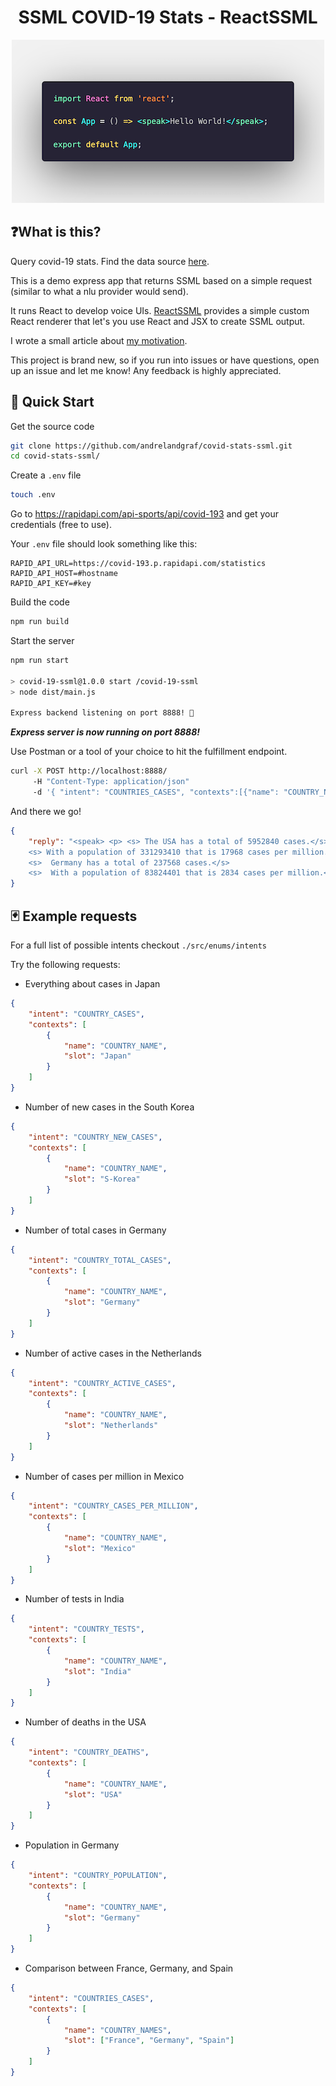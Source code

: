 <h1 align="center">
  SSML COVID-19 Stats - ReactSSML
</h1>
<div align="center">
  <img src="code.png" alt="Hello World SSML" />
</div>

## ❓What is this?

Query covid-19 stats. Find the data source [here](https://rapidapi.com/api-sports/api/covid-193).

This is a demo express app that returns SSML based on a simple request (similar to what a nlu provider would send).

It runs React to develop voice UIs. [ReactSSML](https://www.npmjs.com/package/react-ssml-dom) provides a simple custom React renderer that let's you use React and JSX to create SSML output.

I wrote a small article about [my motivation](https://medium.com/@andre.timo.landgraf/a-react-renderer-for-ssml-91cdd1d66b3e).

This project is brand new, so if you run into issues or have questions, open up an issue and let me know! Any feedback is highly appreciated.

## 🌟 Quick Start

Get the source code

```bash
git clone https://github.com/andrelandgraf/covid-stats-ssml.git
cd covid-stats-ssml/
```

Create a `.env` file

```bash
touch .env
```

Go to https://rapidapi.com/api-sports/api/covid-193 and get your credentials (free to use).

Your `.env` file should look something like this:

```
RAPID_API_URL=https://covid-193.p.rapidapi.com/statistics
RAPID_API_HOST=#hostname
RAPID_API_KEY=#key
```

Build the code

```bash
npm run build
```

Start the server 

```bash
npm run start

> covid-19-ssml@1.0.0 start /covid-19-ssml
> node dist/main.js

Express backend listening on port 8888! 🚀
```

***Express server is now running on port 8888!***

Use Postman or a tool of your choice to hit the fulfillment endpoint.

```bash
curl -X POST http://localhost:8888/
     -H "Content-Type: application/json"
     -d '{ "intent": "COUNTRIES_CASES", "contexts":[{"name": "COUNTRY_NAMES", "slot": ["Germany", "USA"] } ] }'
```

And there we go!

```json
{
    "reply": "<speak> <p> <s> The USA has a total of 5952840 cases.</s>
    <s> With a population of 331293410 that is 17968 cases per million.</s>
    <s>  Germany has a total of 237568 cases.</s>
    <s>  With a population of 83824401 that is 2834 cases per million.</s> </p> </speak>"
}
```

## 🃏 Example requests

For a full list of possible intents checkout `./src/enums/intents`

Try the following requests:

- Everything about cases in Japan

```json
{
    "intent": "COUNTRY_CASES",
    "contexts": [
        {
            "name": "COUNTRY_NAME",
            "slot": "Japan"
        }
    ]
}
```

- Number of new cases in the South Korea

```json
{
    "intent": "COUNTRY_NEW_CASES",
    "contexts": [
        {
            "name": "COUNTRY_NAME",
            "slot": "S-Korea"
        }
    ]
}
```

- Number of total cases in Germany

```json
{
    "intent": "COUNTRY_TOTAL_CASES",
    "contexts": [
        {
            "name": "COUNTRY_NAME",
            "slot": "Germany"
        }
    ]
}
```

- Number of active cases in the Netherlands

```json
{
    "intent": "COUNTRY_ACTIVE_CASES",
    "contexts": [
        {
            "name": "COUNTRY_NAME",
            "slot": "Netherlands"
        }
    ]
}
```

- Number of cases per million in Mexico

```json
{
    "intent": "COUNTRY_CASES_PER_MILLION",
    "contexts": [
        {
            "name": "COUNTRY_NAME",
            "slot": "Mexico"
        }
    ]
}
```

- Number of tests in India

```json
{
    "intent": "COUNTRY_TESTS",
    "contexts": [
        {
            "name": "COUNTRY_NAME",
            "slot": "India"
        }
    ]
}
```

- Number of deaths in the USA

```json
{
    "intent": "COUNTRY_DEATHS",
    "contexts": [
        {
            "name": "COUNTRY_NAME",
            "slot": "USA"
        }
    ]
}
```

- Population in Germany

```json
{
    "intent": "COUNTRY_POPULATION",
    "contexts": [
        {
            "name": "COUNTRY_NAME",
            "slot": "Germany"
        }
    ]
}
```

- Comparison between France, Germany, and Spain

```json
{
    "intent": "COUNTRIES_CASES",
    "contexts": [
        {
            "name": "COUNTRY_NAMES",
            "slot": ["France", "Germany", "Spain"]
        }
    ]
}
```
